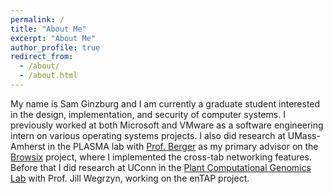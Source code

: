 ```yaml
---
permalink: /
title: "About Me"
excerpt: "About Me"
author_profile: true
redirect_from: 
  - /about/
  - /about.html
---
```


My name is Sam Ginzburg and I am currently a graduate student interested in the design, implementation, and security of computer systems. I previously worked at both Microsoft and VMware as a software engineering intern on various operating systems projects. I also did research at UMass-Amherst in the PLASMA lab with [Prof. Berger](https://emeryberger.com/) as my primary advisor on the [Browsix](https://www.browsix.org) project, where I implemented the cross-tab networking features. Before that I did research at UConn in the [Plant Computational Genomics Lab](https://compgenomics.lab.uconn.edu/) with Prof. Jill Wegrzyn, working on the enTAP project.
